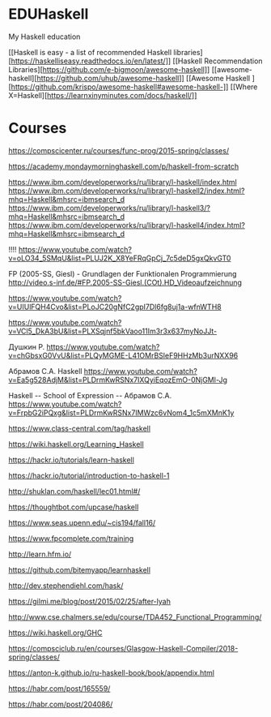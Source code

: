 # EDUHaskell
My Haskell education

[[Haskell is easy - a list of recommended Haskell libraries][https://haskelliseasy.readthedocs.io/en/latest/]]
[[Haskell Recommendation Libraries][https://github.com/e-bigmoon/awesome-haskell]]
[[awesome-haskell][https://github.com/uhub/awesome-haskell]]
[[Awesome Haskell ][https://github.com/krispo/awesome-haskell#awesome-haskell-]]
[[Where X=Haskell][https://learnxinyminutes.com/docs/haskell/]]

# Courses

https://compscicenter.ru/courses/func-prog/2015-spring/classes/

https://academy.mondaymorninghaskell.com/p/haskell-from-scratch

https://www.ibm.com/developerworks/ru/library/l-haskell/index.html
https://www.ibm.com/developerworks/ru/library/l-haskell2/index.html?mhq=Haskell&mhsrc=ibmsearch_d
https://www.ibm.com/developerworks/ru/library/l-haskell3/?mhq=Haskell&mhsrc=ibmsearch_d
https://www.ibm.com/developerworks/ru/library/l-haskell4/index.html?mhq=Haskell&mhsrc=ibmsearch_d



!!!!
https://www.youtube.com/watch?v=oLO34_5SMqU&list=PLUJ2K_X8YeFRqGpCj_7c5deD5gxQkvGT0

FP (2005-SS, Giesl) - Grundlagen der Funktionalen Programmierung
http://video.s-inf.de/#FP.2005-SS-Giesl.(COt).HD_Videoaufzeichnung


https://www.youtube.com/watch?v=UIUlFQH4Cvo&list=PLoJC20gNfC2gpI7Dl6fg8uj1a-wfnWTH8

https://www.youtube.com/watch?v=VCl5_DkA3bU&list=PLXSqjnf5bkVaoo11Im3r3x637myNoJJt-


Душкин Р.
https://www.youtube.com/watch?v=chGbsxG0VvU&list=PLQyMGME-L41OMrBSleF9HHzMb3urNXX96


Абрамов С.А. Haskell
https://www.youtube.com/watch?v=Ea5g528AdjM&list=PLDrmKwRSNx7IXQyiEqozEmO-0NjGMl-Jg

Haskell -- School of Expression  -- Абрамов С.А.
https://www.youtube.com/watch?v=FrpbG2iPQxg&list=PLDrmKwRSNx7IMWzc6vNom4_1c5mXMnK1y


https://www.class-central.com/tag/haskell

https://wiki.haskell.org/Learning_Haskell

https://hackr.io/tutorials/learn-haskell

https://hackr.io/tutorial/introduction-to-haskell-1


http://shuklan.com/haskell/lec01.html#/

https://thoughtbot.com/upcase/haskell


https://www.seas.upenn.edu/~cis194/fall16/

https://www.fpcomplete.com/training

http://learn.hfm.io/

https://github.com/bitemyapp/learnhaskell

http://dev.stephendiehl.com/hask/


https://gilmi.me/blog/post/2015/02/25/after-lyah

http://www.cse.chalmers.se/edu/course/TDA452_Functional_Programming/

https://wiki.haskell.org/GHC

https://compsciclub.ru/en/courses/Glasgow-Haskell-Compiler/2018-spring/classes/

https://anton-k.github.io/ru-haskell-book/book/appendix.html

https://habr.com/post/165559/

https://habr.com/post/204086/

